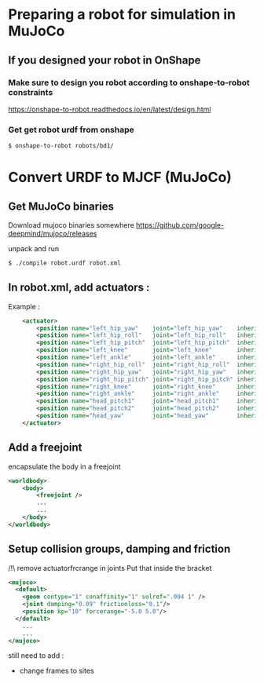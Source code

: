 # Preparing a robot for simulation in MuJoCo

## If you designed your robot in OnShape

### Make sure to design you robot according to onshape-to-robot constraints
https://onshape-to-robot.readthedocs.io/en/latest/design.html

### Get get robot urdf from onshape


```bash
$ onshape-to-robot robots/bd1/
```

# Convert URDF to MJCF (MuJoCo)

## Get MuJoCo binaries

Download mujoco binaries somewhere https://github.com/google-deepmind/mujoco/releases

unpack and run

```bash
$ ./compile robot.urdf robot.xml
```

## In robot.xml, add actuators : 
Example : 
```xml
	<actuator>
		<position name="left_hip_yaw"    joint="left_hip_yaw"    inheritrange="1"/>
		<position name="left_hip_roll"   joint="left_hip_roll"   inheritrange="1"/>
		<position name="left_hip_pitch"  joint="left_hip_pitch"  inheritrange="1"/>
		<position name="left_knee"       joint="left_knee"       inheritrange="1"/>
		<position name="left_ankle"      joint="left_ankle"      inheritrange="1"/>
		<position name="right_hip_roll"  joint="right_hip_roll"  inheritrange="1"/>
		<position name="right_hip_yaw"   joint="right_hip_yaw"   inheritrange="1"/>
		<position name="right_hip_pitch" joint="right_hip_pitch" inheritrange="1"/>
		<position name="right_knee"      joint="right_knee"      inheritrange="1"/>
		<position name="right_ankle"     joint="right_ankle"     inheritrange="1"/>
		<position name="head_pitch1"     joint="head_pitch1"     inheritrange="1"/>
		<position name="head_pitch2"     joint="head_pitch2"     inheritrange="1"/>
		<position name="head_yaw"        joint="head_yaw"        inheritrange="1"/>
	</actuator>
```

## Add a freejoint 

encapsulate the body in a freejoint
```xml
<worldbody>
	<body>
		<freejoint />
		...
		...
	</body>
</worldbody>
```

## Setup collision groups, damping and friction
/!\ remove actuatorfrcrange in joints
Put that inside the <mujoco> bracket
```xml
<mujoco>
  <default>
    <geom contype="1" conaffinity="1" solref=".004 1" />
    <joint damping="0.09" frictionloss="0.1"/>
    <position kp="10" forcerange="-5.0 5.0"/>
  </default>
	...
	...
</mujoco>
```

still need to add : 
- change frames to sites